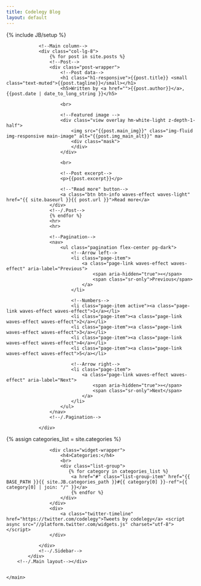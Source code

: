 ```yaml
---
title: Codelegy Blog
layout: default
---
```


{% include JB/setup %}


<!--
{% for post in site.posts %}
		 {{post.title}}
		 

{% endfor %}
-->

<main>
        <!--Main layout-->
        <div class="container">
            <div class="row">

                <!--Main column-->
                <div class="col-lg-8">
                    {% for post in site.posts %}
                    <!--Post-->
                    <div class="post-wrapper">
                        <!--Post data-->
                        <h1 class="h1-responsive">{{post.title}} <small class="text-muted">{{post.tagline}}</small></h1>
                        <h5>Written by <a href="">{{post.author}}</a>, {{post.date | date_to_long_string }}</h5>

                        <br>

                        <!--Featured image -->
                        <div class="view overlay hm-white-light z-depth-1-half">
                            <img src="{{post.main_img}}" class="img-fluid img-responsive main-image" alt="{{post.img_main_alt}}" ma>
                            <div class="mask">
                            </div>
                        </div>

                        <br>

                        <!--Post excerpt-->
                        <p>{{post.excerpt}}</p>

                        <!--"Read more" button-->
                        <a class="btn btn-info waves-effect waves-light" href="{{ site.baseurl }}{{ post.url }}">Read more</a>
                    </div>
                    <!--/.Post-->
                    {% endfor %}
                    <hr>    
                    <hr>

                    <!--Pagination-->
                    <nav>
                        <ul class="pagination flex-center pg-dark">
                            <!--Arrow left-->
                            <li class="page-item">
                                <a class="page-link waves-effect waves-effect" aria-label="Previous">
                                    <span aria-hidden="true">«</span>
                                    <span class="sr-only">Previous</span>
                                </a>
                            </li>

                            <!--Numbers-->
                            <li class="page-item active"><a class="page-link waves-effect waves-effect">1</a></li>
                            <li class="page-item"><a class="page-link waves-effect waves-effect">2</a></li>
                            <li class="page-item"><a class="page-link waves-effect waves-effect">3</a></li>
                            <li class="page-item"><a class="page-link waves-effect waves-effect">4</a></li>
                            <li class="page-item"><a class="page-link waves-effect waves-effect">5</a></li>

                            <!--Arrow right-->
                            <li class="page-item">
                                <a class="page-link waves-effect waves-effect" aria-label="Next">
                                    <span aria-hidden="true">»</span>
                                    <span class="sr-only">Next</span>
                                </a>
                            </li>
                        </ul>
                    </nav>
                    <!--/.Pagination-->

                </div>
 {% assign categories_list = site.categories %}  
                <!--Sidebar-->
                <div class="col-lg-4">

                    <div class="widget-wrapper">
                        <h4>Categories:</h4>
                        <br>
                        <div class="list-group">
                           {% for category in categories_list %} 
                            <a href="#" class="list-group-item" href="{{ BASE_PATH }}{{ site.JB.categories_path }}#{{ category[0] }}-ref">{{ category[0] | join: "/" }}</a>
                            {% endfor %} 
                        </div>
                    </div>
                    <div>
                    	<a class="twitter-timeline" href="https://twitter.com/codelegy">Tweets by codelegy</a> <script async src="//platform.twitter.com/widgets.js" charset="utf-8"></script>
                    </div>
<!--

  <div class="widget-wrapper">
    <h4>Subscription form:</h4>
    <br>
    <div class="card">
       <div class="card-block">
           <p><strong>Subscribe to our newsletter</strong></p>
           <p>Once a week we will send you a summary of the most useful news</p>
           <div class="subscribe-form ml-block-success" style="display:none">
               <div class="form-section">
                  <h4>Newsletter</h4>
                  <p>Thank you! You have successfully subscribed to our newsletter.</p>
              </div>
          </div>
          <form class="ml-block-form" action="//app.mailerlite.com/webforms/submit/l2x1a1" data-id="344185" data-code="l2x1a1" method="POST" target="_blank">
           <div class="md-form">
               <i class="fa fa-user prefix"></i>
               <input type="text" name="fields[name]" class="form-control" placeholder="Name" value="" autocomplete="name" x-autocompletetype="name" spellcheck="false" autocapitalize="off" autocorrect="off" id="form1">
               <label for="form1">Your name</label>
           </div>
           <div class="md-form">
               <i class="fa fa-envelope prefix"></i>
               <input type="email" name="fields[email]" class="form-control" placeholder="Email*" value="" autocomplete="email" x-autocompletetype="email" spellcheck="false" autocapitalize="off" autocorrect="off" id="form2">
               <label for="form2">Your email</label>
           </div>
           <button class="btn btn-info waves-effect waves-light">Submit</button>
           <button disabled="disabled" style="display: none;" type="button" class="loading">
               <img src="//static.mailerlite.com/images/rolling.gif" width="20" height="20" style="width: 20px; height: 20px;">
           </button>
          </form>
       </div>
   </div>
</div>
<script>
  function ml_webform_success_4516083() {
     var $ = ml_jQuery || jQuery;

     $('.ml-subscribe-form-4516083 .ml-block-success').show();
     $('.ml-subscribe-form-4516083 .ml-block-form').hide();
 };
</script>
<script type="text/javascript" src="//static.mailerlite.com/js/w/webforms.min.js?v98f07ba3d85ef7eb5404a058e826ec34"></script>
                 
-->

                </div>
                <!--/.Sidebar-->
            </div>
        <!--/.Main layout--></div>
        

    </main>
	
	
	
	